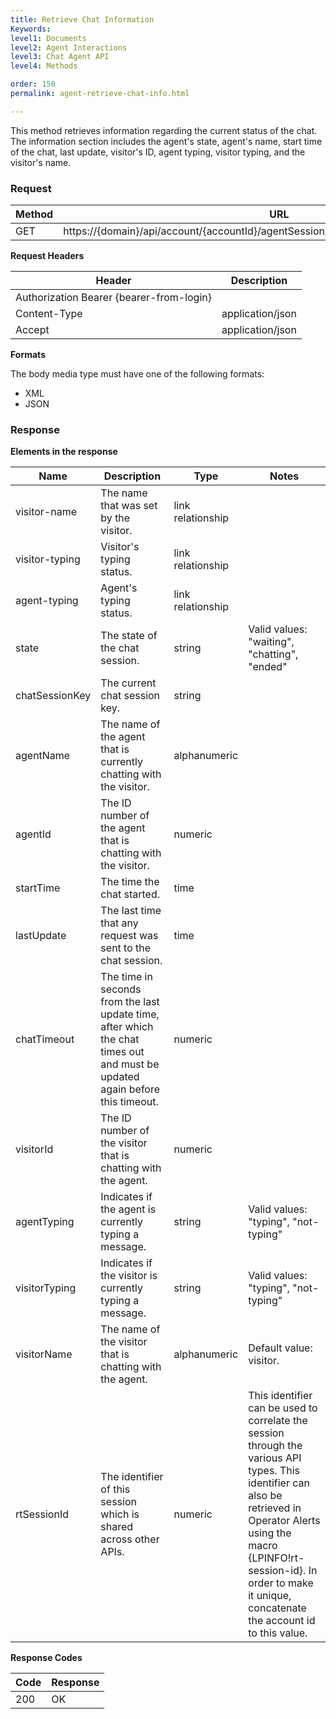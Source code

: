 ```yaml
---
title: Retrieve Chat Information
Keywords:
level1: Documents
level2: Agent Interactions
level3: Chat Agent API
level4: Methods

order: 150
permalink: agent-retrieve-chat-info.html

---
```


This method retrieves information regarding the current status of the chat. The information section includes the agent's state, agent's name, start time of the chat, last update, visitor's ID, agent typing, visitor typing, and the visitor's name.

### Request

| Method | URL                                                                                       |
|--------|-------------------------------------------------------------------------------------------|
| GET    | https://{domain}/api/account/{accountId}/agentSession/{agentSessionId}/chat/{chatId}/info |

**Request Headers**

| Header                                   | Description      |
|------------------------------------------|------------------|
| Authorization Bearer {bearer-from-login} |                  |
| Content-Type                             | application/json |
| Accept                                   | application/json | 

**Formats**

The body media type must have one of the following formats:

- XML
- JSON

### Response

**Elements in the response**

| Name           | Description                                                                                                                  | Type              | Notes                                                                                                                                                                                                                                                      |
|----------------|------------------------------------------------------------------------------------------------------------------------------|-------------------|------------------------------------------------------------------------------------------------------------------------------------------------------------------------------------------------------------------------------------------------------------|
| visitor-name   | The name that was set by the visitor.                                                                                        | link relationship |                                                                                                                                                                                                                                                            |
| visitor-typing | Visitor's typing status.                                                                                                     | link relationship |                                                                                                                                                                                                                                                            |
| agent-typing   | Agent's typing status.                                                                                                       | link relationship |                                                                                                                                                                                                                                                            |
| state          | The state of the chat session.                                                                                               | string            | Valid values: "waiting", "chatting", "ended"                                                                                                                                                                                                               |
| chatSessionKey | The current chat session key.                                                                                                | string            |                                                                                                                                                                                                                                                            |
| agentName      | The name of the agent that is currently chatting with the visitor.                                                           | alphanumeric      |                                                                                                                                                                                                                                                            |
| agentId        | The ID number of the agent that is chatting with the visitor.                                                                | numeric           |                                                                                                                                                                                                                                                            |
| startTime      | The time the chat started.                                                                                                   | time              |                                                                                                                                                                                                                                                            |
| lastUpdate     | The last time that any request was sent to the chat session.                                                                 | time              |                                                                                                                                                                                                                                                            |
| chatTimeout    | The time in seconds from the last update time, after which the chat times out and must be updated again before this timeout. | numeric           |                                                                                                                                                                                                                                                            |
| visitorId      | The ID number of the visitor that is chatting with the agent.                                                                | numeric           |                                                                                                                                                                                                                                                            |
| agentTyping    | Indicates if the agent is currently typing a message.                                                                        | string            | Valid values: "typing", "not-typing"                                                                                                                                                                                                                       |
| visitorTyping  | Indicates if the visitor is currently typing a message.                                                                      | string            | Valid values: "typing", "not-typing"                                                                                                                                                                                                                       |
| visitorName    | The name of the visitor that is chatting with the agent.                                                                     | alphanumeric      | Default value: visitor.                                                                                                                                                                                                                                    |
| rtSessionId    | The identifier of this session which is shared across other APIs.                                                            | numeric           | This identifier can be used to correlate the session through the various API types. This identifier can also be retrieved in Operator Alerts using the macro {LPINFO!rt-session-id}. In order to make it unique, concatenate the account id to this value. |

**Response Codes**

| Code| Response|
|------|------| 
 |200  |OK |